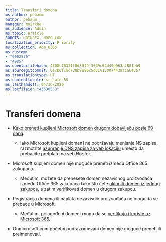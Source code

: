 ```yaml
---
title: Transferi domena
ms.author: pebaum
author: pebaum
manager: mnirkhe
ms.audience: Admin
ms.topic: article
ROBOTS: NOINDEX, NOFOLLOW
localization_priority: Priority
ms.collection: Adm_O365
ms.custom:
- "9002570"
- "4985"
ms.openlocfilehash: 4508c70331f8d83f9f3569c64d49e963af801eb9
ms.sourcegitcommit: 6ecb6fcbd738b8896c5d616130074438a1a6e357
ms.translationtype: HT
ms.contentlocale: sr-Latn-RS
ms.lasthandoff: 04/16/2020
ms.locfileid: "43530553"
---
```

# <a name="domain-transfers"></a>Transferi domena

- [Kako preneti kupljeni Microsoft domen drugom dobavljaču posle 60 dana](https://docs.microsoft.com/microsoft-365/admin/setup/domains-faq?view=o365-worldwide#can-i-transfer-a-domain-i-purchased-from-microsoft-to-another-provider).

    - Iako Microsoft kupljeni domeni ne podržavaju menjanje NS zapisa, razmotrite [ažuriranje DNS zapisa za veb lokaciju](https://docs.microsoft.com/microsoft-365/admin/dns/update-dns-records-to-retain-current-hosting-provider?view=o365-worldwide) umesto da prebacite pretplatu na veb Hoster.

- Microsoft kupljeni domen nije moguće preneti između Office 365 zakupaca. 

    - Međutim, možete da prenesete domen nezavisnog proizvođača između Office 365 zakupaca tako što ćete [ukloniti domen iz jednog zakupca](https://docs.microsoft.com/microsoft-365/admin/get-help-with-domains/remove-a-domain?view=o365-worldwide), a zatim verifikovati domen u drugom zakupcu.

- Registracija domena ili naplata nezavisnih proizvođača ne mogu da se prebace u Microsoft.

    - Međutim, prilagođeni domeni mogu da se [verifikuju i koriste uz Microsoft 365](https://docs.microsoft.com/microsoft-365/admin/setup/add-domain?view=o365-worldwide).

- Onmicrosoft.com početni podrazumevani domen nije moguće preneti ili preimenovati.

